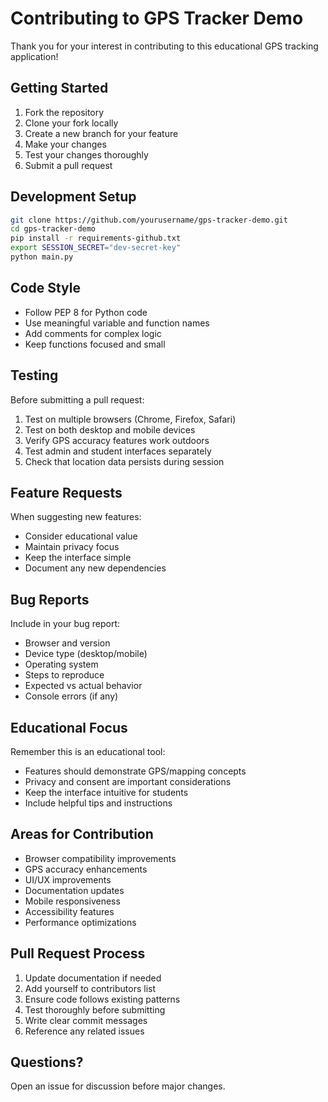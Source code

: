 # Contributing to GPS Tracker Demo

Thank you for your interest in contributing to this educational GPS tracking application!

## Getting Started

1. Fork the repository
2. Clone your fork locally
3. Create a new branch for your feature
4. Make your changes
5. Test your changes thoroughly
6. Submit a pull request

## Development Setup

```bash
git clone https://github.com/yourusername/gps-tracker-demo.git
cd gps-tracker-demo
pip install -r requirements-github.txt
export SESSION_SECRET="dev-secret-key"
python main.py
```

## Code Style

- Follow PEP 8 for Python code
- Use meaningful variable and function names
- Add comments for complex logic
- Keep functions focused and small

## Testing

Before submitting a pull request:

1. Test on multiple browsers (Chrome, Firefox, Safari)
2. Test on both desktop and mobile devices
3. Verify GPS accuracy features work outdoors
4. Test admin and student interfaces separately
5. Check that location data persists during session

## Feature Requests

When suggesting new features:

- Consider educational value
- Maintain privacy focus
- Keep the interface simple
- Document any new dependencies

## Bug Reports

Include in your bug report:

- Browser and version
- Device type (desktop/mobile)
- Operating system
- Steps to reproduce
- Expected vs actual behavior
- Console errors (if any)

## Educational Focus

Remember this is an educational tool:

- Features should demonstrate GPS/mapping concepts
- Privacy and consent are important considerations  
- Keep the interface intuitive for students
- Include helpful tips and instructions

## Areas for Contribution

- Browser compatibility improvements
- GPS accuracy enhancements
- UI/UX improvements
- Documentation updates
- Mobile responsiveness
- Accessibility features
- Performance optimizations

## Pull Request Process

1. Update documentation if needed
2. Add yourself to contributors list
3. Ensure code follows existing patterns
4. Test thoroughly before submitting
5. Write clear commit messages
6. Reference any related issues

## Questions?

Open an issue for discussion before major changes.